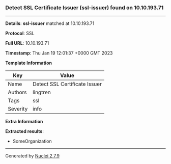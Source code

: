 ### Detect SSL Certificate Issuer (ssl-issuer) found on 10.10.193.71
---
**Details**: **ssl-issuer**  matched at 10.10.193.71

**Protocol**: SSL

**Full URL**: 10.10.193.71

**Timestamp**: Thu Jan 19 12:01:37 +0000 GMT 2023

**Template Information**

| Key | Value |
|---|---|
| Name | Detect SSL Certificate Issuer |
| Authors | lingtren |
| Tags | ssl |
| Severity | info |

**Extra Information**

**Extracted results**:

- SomeOrganization



---
Generated by [Nuclei 2.7.9](https://github.com/projectdiscovery/nuclei)